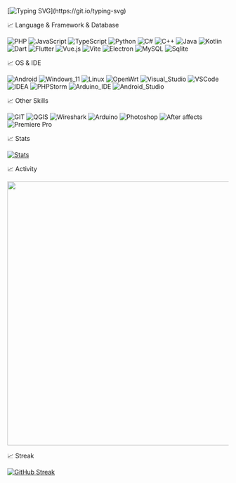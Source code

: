 [![Typing SVG](https://readme-typing-svg.demolab.com?font=Fira+Code&pause=1000&width=435&lines=%E6%98%AF%E4%BE%AC%E5%8B%BF%E6%9C%9B;This+is+fosky(FoskyM).)](https://git.io/typing-svg)

📈 Language & Framework & Database

![PHP](https://img.shields.io/badge/PHP-777BB4?style=flat-square&logo=php&logoColor=white)
![JavaScript](https://img.shields.io/badge/JavaScript-323330?style=flat-square&logo=javascript&logoColor=F7DF1E)
![TypeScript](https://img.shields.io/badge/TypeScript-007ACC?style=flat-square&logo=typescript&logoColor=white)
![Python](https://img.shields.io/badge/Python-FFD43B?style=flat-square&logo=python&logoColor=blue)
![C#](https://img.shields.io/badge/C%23-239120?style=flat-square&logo=csharp&logoColor=white)
![C++](https://img.shields.io/badge/C%2B%2B-00599C?style=flat-square&logo=c%2B%2B&logoColor=white)
![Java](https://img.shields.io/badge/-Java-007396?style=flat-square&logo=java&logoColor=white)
![Kotlin](https://img.shields.io/badge/Kotlin-B125EA?style=flat-square&logo=kotlin&logoColor=white)
![Dart](https://img.shields.io/badge/Dart-0175C2?style=flat-square&logo=dart&logoColor=white)
![Flutter](https://img.shields.io/badge/Flutter-02569B?style=flat-square&logo=flutter&logoColor=white)
![Vue.js](https://img.shields.io/badge/Vue.js-35495E?style=flat-square&logo=vuedotjs&logoColor=4FC08D)
![Vite](https://img.shields.io/badge/Vite-B73BFE?style=flat-square&logo=vite&logoColor=FFD62E)
![Electron](https://img.shields.io/badge/Electron-2B2E3A?style=flat-square&logo=electron&logoColor=9FEAF9)
![MySQL](https://img.shields.io/badge/MySQL-005C84?style=flat-square&logo=mysql&logoColor=white)
![Sqlite](https://img.shields.io/badge/Sqlite-003B57?style=flat-square&logo=sqlite&logoColor=white)

📈 OS & IDE

![Android](https://img.shields.io/badge/Android-3DDC84?style=flat-square&logo=android&logoColor=white)
![Windows_11](https://img.shields.io/badge/Windows_11-0078d4?style=flat-square&logo=windows-11&logoColor=white)
![Linux](https://img.shields.io/badge/Linux-FCC624?style=flat-square&logo=linux&logoColor=black)
![OpenWrt](https://img.shields.io/badge/OpenWrt-00B5E2?style=flat-square&logo=OpenWrt&logoColor=white)
![Visual_Studio](https://img.shields.io/badge/Visual_Studio-5C2D91?style=flat-square&logo=visual%20studio&logoColor=white)
![VSCode](https://img.shields.io/badge/VSCode-0078D4?style=flat-square&logo=visual%20studio%20code&logoColor=white)
![IDEA](https://img.shields.io/badge/IntelliJ_IDEA-000000.svg?style=flat-square&logo=intellij-idea&logoColor=white)
![PHPStorm](https://img.shields.io/badge/-PHPStorm-181717?style=flat-square&logo=phpstorm&logoColor=white)
![Arduino_IDE](https://img.shields.io/badge/Arduino_IDE-00979D?style=flat-square&logo=arduino&logoColor=white)
![Android_Studio](https://img.shields.io/badge/Android_Studio-3DDC84?style=flat-square&logo=android-studio&logoColor=white)

📈 Other Skills

![GIT](https://img.shields.io/badge/GIT-E44C30?style=flat-square&logo=git&logoColor=white)
![QGIS](https://img.shields.io/badge/QGIS-93b023?&style=flat-square&logo=qgis&logoColor=white)
![Wireshark](https://img.shields.io/badge/Wireshark-1679A7?style=flat-square&logo=Wireshark&logoColor=white)
![Arduino](https://img.shields.io/badge/Arduino-00979D?style=flat-square&logo=Arduino&logoColor=white)
![Photoshop](https://img.shields.io/badge/Photoshop-31A8FF?style=flat-square&logo=Adobe%20Photoshop&logoColor=black)
![After affects](https://img.shields.io/badge/After%20affects-CF96FD?style=flat-square&logo=Adobe%20after%20effects&logoColor=393665)
![Premiere Pro](https://img.shields.io/badge/Premiere%20Pro-9999FF?style=flat-square&logo=Adobe%20Premiere%20Pro&logoColor=white)

📈 Stats

[![Stats](https://gh-stats.vercel.fosky.top/api?username=FoskyM&show_icons=true&theme=radical&hide_border=true&include_all_commits=true&count_private=true)](https://github.com/anuraghazra/github-readme-stats)

📈 Activity

<img src="https://github-readme-activity-graph.vercel.app/graph?username=FoskyM&amp;theme=radical&amp;hide_border=true" width="600px"/>

📈 Streak

[![GitHub Streak](https://streak-stats.demolab.com/?user=FoskyM&theme=radical&hide_border=true)](https://git.io/streak-stats)
